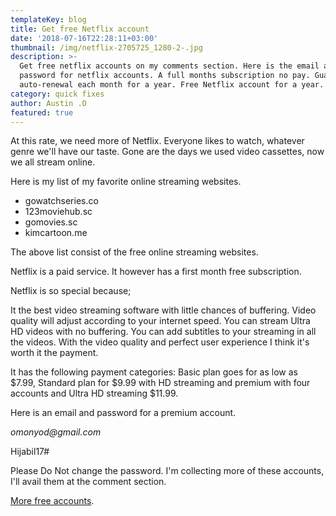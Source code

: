 ```yaml
---
templateKey: blog
title: Get free Netflix account
date: '2018-07-16T22:28:11+03:00'
thumbnail: /img/netflix-2705725_1280-2-.jpg
description: >-
  Get free netflix accounts on my comments section. Here is the email and
  password for netflix accounts. A full months subscription no pay. Guaranteed
  auto-renewal each month for a year. Free Netflix account for a year.
category: quick fixes
author: Austin .O
featured: true
---
```

At this rate, we need more of Netflix. Everyone likes to watch, whatever genre we'll have our taste. Gone are the days we used video cassettes, now we all stream online. 

Here is my list of my favorite online streaming websites.

* gowatchseries.co
* 123moviehub.sc
* gomovies.sc
* kimcartoon.me

The above list consist of the free online streaming websites.

Netflix is a paid service. It however has a first month free subscription.

Netflix is so special because;

It the best video streaming software with little chances of buffering. Video quality will adjust according to your internet speed. You can stream Ultra HD videos with no buffering. You can add subtitles to your streaming in all the videos. With the video quality and perfect user experience I think it's worth it the payment. 

It has the following payment categories: Basic plan goes for as low as $7.99, Standard plan for $9.99 with HD streaming and premium with four accounts and Ultra HD streaming $11.99.

Here is an email and password for a premium account.

_omonyod@gmail.com_

Hijabil17#

Please Do Not change the password. I'm collecting more of these accounts, I'll avail them at the comment section.

[More free accounts](https://techcloud7.net/netflix-account-username-password.html#comment-167220).
